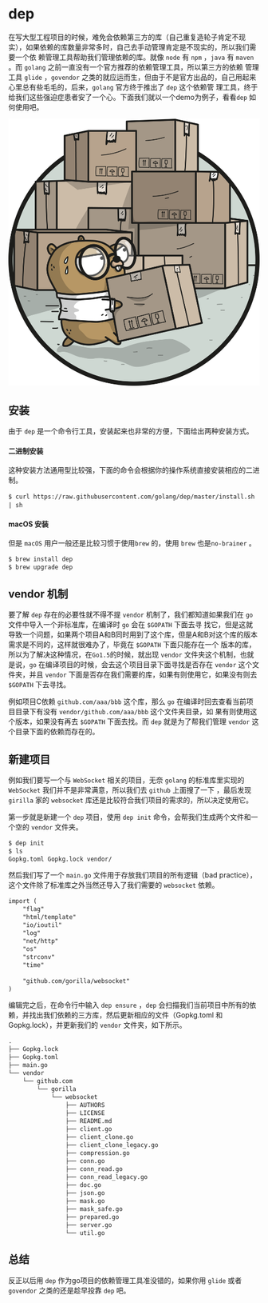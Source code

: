 # dep

  在写大型工程项目的时候，难免会依赖第三方的库（自己重复造轮子肯定不现实），如果依赖的库数量非常多时，自己去手动管理肯定是不现实的，所以我们需要一个依
赖管理工具帮助我们管理依赖的库。就像 `node` 有 `npm` ，`java` 有 `maven` 。而 `golang` 之前一直没有一个官方推荐的依赖管理工具，所以第三方的依赖
管理工具 `glide` ，`govendor` 之类的就应运而生，但由于不是官方出品的，自己用起来心里总有些毛毛的，后来，`golang` 官方终于推出了 `dep` 这个依赖管
理工具，终于给我们这些强迫症患者安了一个心。下面我们就以一个demo为例子，看看`dep` 如何使用吧。

![godep](https://github.com/golang/dep/raw/master/docs/assets/DigbyShadows.png)

## 安装

  由于 `dep` 是一个命令行工具，安装起来也非常的方便，下面给出两种安装方式。

#### 二进制安装

  这种安装方法通用型比较强，下面的命令会根据你的操作系统直接安装相应的二进制。

`$ curl https://raw.githubusercontent.com/golang/dep/master/install.sh | sh`

#### macOS 安装

  但是 `macOS` 用户一般还是比较习惯于使用`brew` 的，使用 `brew` 也是`no-brainer` 。

```
$ brew install dep
$ brew upgrade dep
```

## vendor 机制
  要了解 `dep` 存在的必要性就不得不提 `vendor` 机制了，我们都知道如果我们在 `go` 文件中导入一个非标准库，在编译时 `go` 会在 `$GOPATH` 下面去寻
找它，但是这就导致一个问题，如果两个项目A和B同时用到了这个库，但是A和B对这个库的版本需求是不同的，这样就很难办了，毕竟在 `$GOPATH` 下面只能存在一个
版本的库，所以为了解决这种情况，在`Go1.5`的时候，就出现 `vendor` 文件夹这个机制，也就是说，`go` 在编译项目的时候，会去这个项目目录下面寻找是否存在
`vendor` 这个文件夹，并且 `vendor` 下面是否存在我们需要的库，如果有则使用它，如果没有则去 `$GOPATH` 下去寻找。

  例如项目C依赖 `github.com/aaa/bbb` 这个库，那么 `go` 在编译时回去查看当前项目目录下有没有 `vendor/github.com/aaa/bbb` 这个文件夹目录，如
果有则使用这个版本，如果没有再去 `$GOPATH` 下面去找。而 `dep` 就是为了帮我们管理 `vendor` 这个目录下面的依赖而存在的。

## 新建项目
  例如我们要写一个与 `WebSocket` 相关的项目，无奈 `golang` 的标准库里实现的 `WebSocket` 我们并不是非常满意，所以我们去 `github` 上面搜了一下
，最后发现 `girilla` 家的 `websocket` 库还是比较符合我们项目的需求的，所以决定使用它。

  第一步就是新建一个 `dep` 项目，使用 `dep init` 命令，会帮我们生成两个文件和一个空的 `vendor` 文件夹。

```
$ dep init
$ ls
Gopkg.toml Gopkg.lock vendor/
```

  然后我们写了一个 `main.go` 文件用于存放我们项目的所有逻辑（bad practice），这个文件除了标准库之外当然还导入了我们需要的 `websocket` 依赖。

```golang
import (
    "flag"
    "html/template"
    "io/ioutil"
    "log"
    "net/http"
    "os"
    "strconv"
    "time"
    
    "github.com/gorilla/websocket"
)
```

  编辑完之后，在命令行中输入 `dep ensure` ，`dep` 会扫描我们当前项目中所有的依赖，并找出我们依赖的三方库，然后更新相应的文件（Gopkg.toml 和
Gopkg.lock），并更新我们的 `vendor` 文件夹，如下所示。

```
.
├── Gopkg.lock
├── Gopkg.toml
├── main.go
└── vendor
    └── github.com
        └── gorilla
            └── websocket
                ├── AUTHORS
                ├── LICENSE
                ├── README.md
                ├── client.go
                ├── client_clone.go
                ├── client_clone_legacy.go
                ├── compression.go
                ├── conn.go
                ├── conn_read.go
                ├── conn_read_legacy.go
                ├── doc.go
                ├── json.go
                ├── mask.go
                ├── mask_safe.go
                ├── prepared.go
                ├── server.go
                └── util.go
```

## 总结

  反正以后用 `dep` 作为go项目的依赖管理工具准没错的，如果你用 `glide` 或者 `govendor` 之类的还是趁早投靠 `dep` 吧。
